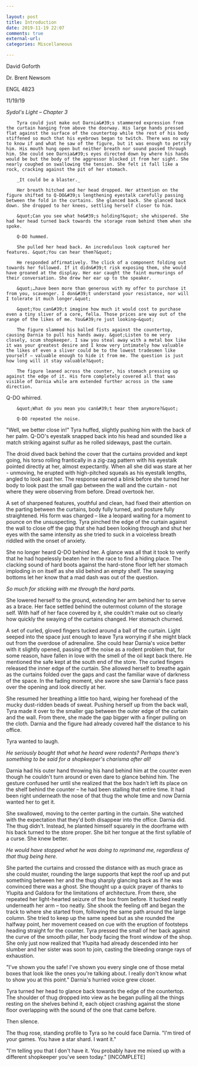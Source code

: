 ```yaml
---

layout: post
title: Introduction
date: 2019-11-19 22:07
comments: true
external-url:
categories: Miscellaneous

---
```


David Goforth

Dr. Brent Newsom

ENGL 4823

11/19/19

_Sydol&#39;s Light – Chapter 3_

        Tyra could just make out Darnia&#39;s stammered expression from the curtain hanging from above the doorway. His large hands pressed flat against the surface of the countertop while the rest of his body stiffened so much that his eyebrows began to twitch. There was no way to know if and what he saw of the figure, but it was enough to petrify him. His mouth hung open but neither breath nor sound passed through him. She could see Darnia&#39;s eyes directed down by where his hands would be but the body of the aggressor blocked it from her sight. She nearly coughed on swallowing the tension. She felt it fall like a rock, cracking against the pit of her stomach.

        _It could be a blaster._

        Her breath hitched and her head dropped. Her attention on the figure shifted to Q-DO&#39;s lengthening eyestalk carefully passing between the fold in the curtains. She glanced back. She glanced back down. She dropped to her knees, settling herself closer to him.

        &quot;Can you see what he&#39;s holding?&quot; she whispered. She had her head turned back towards the storage room behind them when she spoke.

        Q-DO hummed.

        She pulled her head back. An incredulous look captured her features. &quot;You can hear them?&quot;

        He responded affirmatively. The click of a component folding out towards her followed. If it didn&#39;t risk exposing them, she would have groaned at the display. Her ear caught the faint murmurings of their conversation. She drew her ear up to the speaker.

        &quot;…have been more than generous with my offer to purchase it from you, scavenger. I don&#39;t understand your resistance, nor will I tolerate it much longer.&quot;

        &quot;You can&#39;t imagine how much it would cost to purchase even a tiny sliver of a core, fella. Those prices are way out of the range of the likes of me. You&#39;re just looking—&quot;

        The figure slammed his balled fists against the countertop, causing Darnia to pull his hands away. &quot;Listen to me very closely, scum shopkeeper. I saw you steal away with a metal box like it was your greatest desire and I know very intimately how valuable the likes of even a sliver could be to the lowest tradesmen like yourself – valuable enough to hide it from me. The question is just how long will it stay valuable?&quot;

        The figure leaned across the counter, his stomach pressing up against the edge of it. His form completely covered all that was visible of Darnia while arm extended further across in the same direction.

Q-DO whirred.

        &quot;What do you mean you can&#39;t hear them anymore?&quot;

        Q-DO repeated the noise.

&quot;Well, we better close in!&quot; Tyra huffed, slightly pushing him with the back of her palm. Q-DO&#39;s eyestalk snapped back into his head and sounded like a match striking against sulfur as he rolled sideways, past the curtain.

The droid dived back behind the cover that the curtains provided and kept going, his torso rolling frantically in a zig-zag pattern with his eyestalk pointed directly at her, almost expectantly. When all she did was stare at her - unmoving, he erupted with high-pitched squeals as his eyestalk lengths, angled to look past her. The response earned a blink before she turned her body to look past the small gap between the wall and the curtain - not where they were observing from before. Dread overtook her.

A set of sharpened features, youthful and clean, had fixed their attention on the parting between the curtains, body fully turned, and posture fully straightened. His form was charged – like a leopard waiting for a moment to pounce on the unsuspecting. Tyra pinched the edge of the curtain against the wall to close off the gap that she had been looking through and shut her eyes with the same intensity as she tried to suck in a voiceless breath riddled with the onset of anxiety.

She no longer heard Q-DO behind her. A glance was all that it took to verify that he had hopelessly beaten her in the race to find a hiding place. The clacking sound of hard boots against the hard-stone floor left her stomach imploding in on itself as she slid behind an empty shelf. The swaying bottoms let her know that a mad dash was out of the question.

_So much for sticking with me through the hard parts._

She lowered herself to the ground, extending her arm behind her to serve as a brace. Her face settled behind the outermost column of the storage self. With half of her face covered by it, she couldn&#39;t make out so clearly how quickly the swaying of the curtains changed. Her stomach churned.

A set of curled, gloved fingers tucked around a ball of the curtain. Light seeped into the space just enough to leave Tyra worrying if she might black out from the overdose of adrenaline. She could hear Darnia&#39;s voice better with it slightly opened, passing off the noise as a rodent problem that, for some reason, have fallen in love with the smell of the oil kept back there. He mentioned the safe kept at the south end of the store. The curled fingers released the inner edge of the curtain. She allowed herself to breathe again as the curtains folded over the gaps and cast the familiar wave of darkness of the space. In the fading moment, she swore she saw Darnia&#39;s face pass over the opening and look directly at her.

She resumed her breathing a little too hard, wiping her forehead of the mucky dust-ridden beads of sweat. Pushing herself up from the back wall, Tyra made it over to the smaller gap between the outer edge of the curtain and the wall. From there, she made the gap bigger with a finger pulling on the cloth. Darnia and the figure had already covered half the distance to his office.

Tyra wanted to laugh.

_He seriously bought that what he heard were rodents? Perhaps there&#39;s something to be said for a shopkeeper&#39;s charisma after all!_

Darnia had his outer hand throwing his hand behind him at the counter even though he couldn&#39;t turn around or even dare to glance behind him. The gesture confused her until she realized that the box hadn&#39;t left its place on the shelf behind the counter – he had been stalling that entire time. It had been right underneath the nose of that thug the whole time and now Darnia wanted her to get it.

She swallowed, moving to the center parting in the curtain. She watched with the expectation that they&#39;d both disappear into the office. Darnia did. The thug didn&#39;t. Instead, he planted himself squarely in the doorframe with his back turned to the store proper. She bit her tongue at the first syllable of a curse. She knew better.

_He would have stopped what he was doing to reprimand me, regardless of that thug being here._

She parted the curtains and crossed the distance with as much grace as she could muster, rounding the large supports that kept the roof up and put something between her and the thug sharply glancing back as if he was convinced there was a ghost. She thought up a quick prayer of thanks to Ylupita and Galdora for the limitations of architecture. From there, she repeated her light-hearted seizure of the box from before. It tucked neatly underneath her arm – too neatly. She shook the feeling off and began the track to where she started from, following the same path around the large column. She tried to keep up the same speed but as she rounded the halfway point, her movement ceased on cue with the eruption of footsteps heading straight for the counter. Tyra pressed the small of her back against the curve of the smooth pillar, her body facing the front window of the shop. She only just now realized that Ylupita had already descended into her slumber and her sister was soon to join, casting the bleeding orange rays of exhaustion.

&quot;I&#39;ve shown you the safe! I&#39;ve shown you every single one of those metal boxes that look like the ones you&#39;re talking about. I really don&#39;t know what to show you at this point.&quot; Darnia&#39;s hurried voice grew closer.

Tyra turned her head to glance back towards the edge of the countertop. The shoulder of thug dropped into view as he began pulling all the things resting on the shelves behind it, each object crashing against the stone floor overlapping with the sound of the one that came before.

Then silence.

The thug rose, standing profile to Tyra so he could face Darnia. &quot;I&#39;m tired of your games. You have a star shard. I want it.&quot;

&quot;I&#39;m telling you that I don&#39;t have it. You probably have me mixed up with a different shopkeeper you&#39;ve seen today.&quot; [INCOMPLETE]
